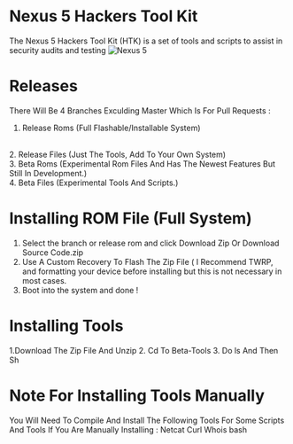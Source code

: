 # Nexus 5 Hackers Tool Kit
The Nexus 5 Hackers Tool Kit (HTK) is a set of tools and scripts to assist in security audits and testing
![Nexus 5](http://www1.pcmag.com/media/images/406235-google-nexus-5-unlocked.jpg?thumb=y)
# Releases
There Will Be 4 Branches Exculding Master Which Is For Pull Requests :
<br>
1. Release Roms (Full Flashable/Installable System)
<br>
2. Release Files (Just The Tools, Add To Your Own System)
<br>
3. Beta Roms (Experimental Rom Files And Has The Newest Features But Still In Development.)
<br>
4. Beta Files (Experimental Tools And Scripts.)

# Installing ROM File (Full System)
1. Select the branch or release rom and click Download Zip Or Download Source Code.zip
2. Use A Custom Recovery To Flash The Zip File ( I Recommend TWRP, and formatting your device before installing but this is not necessary in most cases.
3. Boot into the system and done !

# Installing Tools
1.Download The Zip File And Unzip
2. Cd To Beta-Tools
3. Do ls And Then Sh <scripts-name>

# Note For Installing Tools Manually
You Will Need To Compile And Install The Following Tools For Some Scripts And Tools If You Are Manually Installing :
Netcat
Curl
Whois
bash
